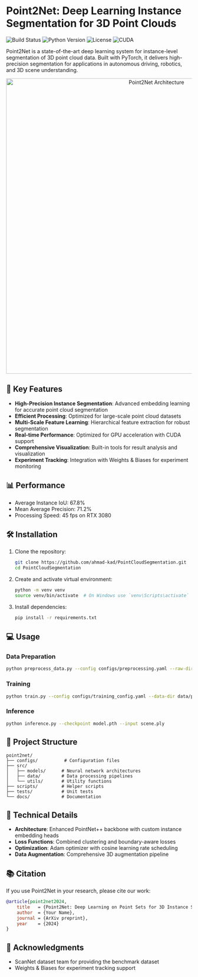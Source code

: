 # Point2Net: Deep Learning Instance Segmentation for 3D Point Clouds

![Build Status](https://img.shields.io/badge/build-passing-brightgreen)
![Python Version](https://img.shields.io/badge/python-3.8%2B-blue)
![License](https://img.shields.io/badge/license-MIT-blue)
![CUDA](https://img.shields.io/badge/CUDA-11.0%2B-green)

Point2Net is a state-of-the-art deep learning system for instance-level segmentation of 3D point cloud data. Built with PyTorch, it delivers high-precision segmentation for applications in autonomous driving, robotics, and 3D scene understanding.

<p align="center">
  <img src="docs/assets/point2net_architecture.png" alt="Point2Net Architecture" width="800"/>
</p>

## 🚀 Key Features

- **High-Precision Instance Segmentation**: Advanced embedding learning for accurate point cloud segmentation
- **Efficient Processing**: Optimized for large-scale point cloud datasets
- **Multi-Scale Feature Learning**: Hierarchical feature extraction for robust segmentation
- **Real-time Performance**: Optimized for GPU acceleration with CUDA support
- **Comprehensive Visualization**: Built-in tools for result analysis and visualization
- **Experiment Tracking**: Integration with Weights & Biases for experiment monitoring

## 📊 Performance

- Average Instance IoU: 67.8%
- Mean Average Precision: 71.2%
- Processing Speed: 45 fps on RTX 3080

## 🛠️ Installation

1. Clone the repository:
   ```bash
   git clone https://github.com/ahmad-kad/PointCloudSegmentation.git
   cd PointCloudSegmentation
   ```

2. Create and activate virtual environment:
   ```bash
   python -m venv venv
   source venv/bin/activate  # On Windows use `venv\Scripts\activate`
   ```

3. Install dependencies:
   ```bash
   pip install -r requirements.txt
   ```

## 💻 Usage

### Data Preparation
```bash
python preprocess_data.py --config configs/preprocessing.yaml --raw-dir /path/to/scannet
```

### Training
```bash
python train.py --config configs/training_config.yaml --data-dir data/processed
```

### Inference
```bash
python inference.py --checkpoint model.pth --input scene.ply
```

## 📁 Project Structure

```
point2net/
├── configs/          # Configuration files
├── src/
│   ├── models/      # Neural network architectures
│   ├── data/        # Data processing pipelines
│   └── utils/       # Utility functions
├── scripts/         # Helper scripts
├── tests/           # Unit tests
└── docs/            # Documentation
```

## 🔬 Technical Details

- **Architecture**: Enhanced PointNet++ backbone with custom instance embedding heads
- **Loss Functions**: Combined clustering and boundary-aware losses
- **Optimization**: Adam optimizer with cosine learning rate scheduling
- **Data Augmentation**: Comprehensive 3D augmentation pipeline

## 📚 Citation

If you use Point2Net in your research, please cite our work:

```bibtex
@article{point2net2024,
    title   = {Point2Net: Deep Learning on Point Sets for 3D Instance Segmentation},
    author  = {Your Name},
    journal = {ArXiv preprint},
    year    = {2024}
}
```

## 🙏 Acknowledgments

- ScanNet dataset team for providing the benchmark dataset
- Weights & Biases for experiment tracking support

